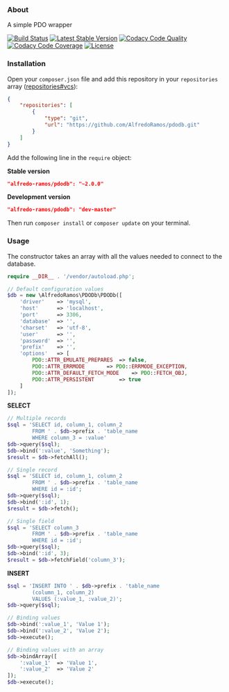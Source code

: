 ### About

A simple PDO wrapper

[![Build Status](https://img.shields.io/travis/AlfredoRamos/pdodb.svg?style=flat-square&maxAge=3600)](https://travis-ci.org/AlfredoRamos/pdodb) [![Latest Stable Version](https://img.shields.io/github/tag/AlfredoRamos/pdodb.svg?style=flat-square&label=stable&maxAge=3600)](https://github.com/AlfredoRamos/pdodb/releases) [![Codacy Code Quality](https://img.shields.io/codacy/grade/cf5b1c496a5e4945adf5ce02593468ee.svg?style=flat-square&maxAge=3600)](https://www.codacy.com/app/AlfredoRamos/pdodb) [![Codacy Code Coverage](https://img.shields.io/codacy/coverage/cf5b1c496a5e4945adf5ce02593468ee.svg?style=flat-square&maxAge=3600)](https://www.codacy.com/app/AlfredoRamos/pdodb) [![License](https://img.shields.io/github/license/AlfredoRamos/pdodb.svg?style=flat-square)](https://raw.githubusercontent.com/AlfredoRamos/pdodb/master/LICENSE)

### Installation

Open your `composer.json` file and add this repository in your `repositories` array ([repositories#vcs](https://getcomposer.org/doc/05-repositories.md#vcs)):

```json
{
	"repositories": [
		{
			"type": "git",
			"url": "https://github.com/AlfredoRamos/pdodb.git"
		}
	]
}
```

Add the following line in the `require` object:

**Stable version**

```json
"alfredo-ramos/pdodb": "~2.0.0"
```

**Development version**

```json
"alfredo-ramos/pdodb": "dev-master"
```

Then run `composer install` or `composer update` on your terminal.

### Usage

The constructor takes an array with all the values needed to connect to the database.

```php
require __DIR__ . '/vendor/autoload.php';

// Default configuration values
$db = new \AlfredoRamos\PDODb\PDODb([
	'driver'	=> 'mysql',
	'host'		=> 'localhost',
	'port'		=> 3306,
	'database'	=> '',
	'charset'	=> 'utf-8',
	'user'		=> '',
	'password'	=> '',
	'prefix'	=> '',
	'options'	=> [
		PDO::ATTR_EMULATE_PREPARES	=> false,
		PDO::ATTR_ERRMODE		=> PDO::ERRMODE_EXCEPTION,
		PDO::ATTR_DEFAULT_FETCH_MODE	=> PDO::FETCH_OBJ,
		PDO::ATTR_PERSISTENT		=> true
	]
]);
```

**SELECT**

```php
// Multiple records
$sql = 'SELECT id, column_1, column_2
		FROM ' . $db->prefix . 'table_name
		WHERE column_3 = :value'
$db->query($sql);
$db->bind(':value', 'Something');
$result = $db->fetchAll();

// Single record
$sql = 'SELECT id, column_1, column_2
		FROM ' . $db->prefix . 'table_name
		WHERE id = :id';
$db->query($sql);
$db->bind(':id', 1);
$result = $db->fetch();

// Single field
$sql = 'SELECT column_3
		FROM ' . $db->prefix . 'table_name
		WHERE id = :id';
$db->query($sql);
$db->bind(':id', 3);
$result = $db->fetchField('column_3');
```

**INSERT**

```php
$sql = 'INSERT INTO ' . $db->prefix . 'table_name
		(column_1, column_2)
		VALUES (:value_1, :value_2)';
$db->query($sql);

// Binding values
$db->bind(':value_1', 'Value 1');
$db->bind(':value_2', 'Value 2');
$db->execute();

// Binding values with an array
$db->bindArray([
	':value_1'	=> 'Value 1',
	':value_2'	=> 'Value 2'
]);
$db->execute();
```
